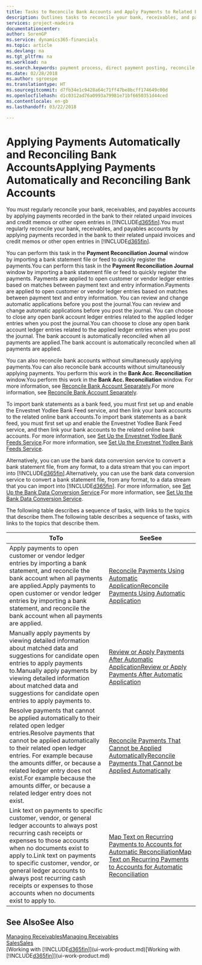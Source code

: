 ```yaml
---
title: Tasks to Reconcile Bank Accounts and Apply Payments to Related Entries | Microsoft Docs
description: Outlines tasks to reconcile your bank, receivables, and payables accounts, post cash receipts or expenses, and apply payments automatically.
services: project-madeira
documentationcenter: 
author: SorenGP
ms.service: dynamics365-financials
ms.topic: article
ms.devlang: na
ms.tgt_pltfrm: na
ms.workload: na
ms.search.keywords: payment process, direct payment posting, reconcile payment, expenses, cash receipts
ms.date: 02/28/2018
ms.author: sgroespe
ms.translationtype: HT
ms.sourcegitcommit: d7fb34e1c9428a64c71ff47be8bcff174649c00d
ms.openlocfilehash: d1c0312ad76a0993a79981e71bf6650351d44ced
ms.contentlocale: en-gb
ms.lasthandoff: 03/22/2018

---
```

# <a name="applying-payments-automatically-and-reconciling-bank-accounts"></a><span data-ttu-id="2d04a-103">Applying Payments Automatically and Reconciling Bank Accounts</span><span class="sxs-lookup"><span data-stu-id="2d04a-103">Applying Payments Automatically and Reconciling Bank Accounts</span></span>
<span data-ttu-id="2d04a-104">You must regularly reconcile your bank, receivables, and payables accounts by applying payments recorded in the bank to their related unpaid invoices and credit memos or other open entries in [!INCLUDE[d365fin](includes/d365fin_long_md.md)].</span><span class="sxs-lookup"><span data-stu-id="2d04a-104">You must regularly reconcile your bank, receivables, and payables accounts by applying payments recorded in the bank to their related unpaid invoices and credit memos or other open entries in [!INCLUDE[d365fin](includes/d365fin_long_md.md)].</span></span>  

<span data-ttu-id="2d04a-105">You can perform this task in the **Payment Reconciliation Journal** window by importing a bank statement file or feed to quickly register the payments.</span><span class="sxs-lookup"><span data-stu-id="2d04a-105">You can perform this task in the **Payment Reconciliation Journal** window by importing a bank statement file or feed to quickly register the payments.</span></span> <span data-ttu-id="2d04a-106">Payments are applied to open customer or vendor ledger entries based on matches between payment text and entry information.</span><span class="sxs-lookup"><span data-stu-id="2d04a-106">Payments are applied to open customer or vendor ledger entries based on matches between payment text and entry information.</span></span> <span data-ttu-id="2d04a-107">You can review and change automatic applications before you post the journal.</span><span class="sxs-lookup"><span data-stu-id="2d04a-107">You can review and change automatic applications before you post the journal.</span></span> <span data-ttu-id="2d04a-108">You can choose to close any open bank account ledger entries related to the applied ledger entries when you post the journal.</span><span class="sxs-lookup"><span data-stu-id="2d04a-108">You can choose to close any open bank account ledger entries related to the applied ledger entries when you post the journal.</span></span> <span data-ttu-id="2d04a-109">The bank account is automatically reconciled when all payments are applied.</span><span class="sxs-lookup"><span data-stu-id="2d04a-109">The bank account is automatically reconciled when all payments are applied.</span></span>

<span data-ttu-id="2d04a-110">You can also reconcile bank accounts without simultaneously applying payments.</span><span class="sxs-lookup"><span data-stu-id="2d04a-110">You can also reconcile bank accounts without simultaneously applying payments.</span></span> <span data-ttu-id="2d04a-111">You perform this work in the **Bank Acc. Reconciliation** window.</span><span class="sxs-lookup"><span data-stu-id="2d04a-111">You perform this work in the **Bank Acc. Reconciliation** window.</span></span> <span data-ttu-id="2d04a-112">For more information, see [Reconcile Bank Account Separately](bank-how-reconcile-bank-accounts-separately.md).</span><span class="sxs-lookup"><span data-stu-id="2d04a-112">For more information, see [Reconcile Bank Account Separately](bank-how-reconcile-bank-accounts-separately.md).</span></span>   

<span data-ttu-id="2d04a-113">To import bank statements as a bank feed, you must first set up and enable the Envestnet Yodlee Bank Feed service, and then link your bank accounts to the related online bank accounts.</span><span class="sxs-lookup"><span data-stu-id="2d04a-113">To import bank statements as a bank feed, you must first set up and enable the Envestnet Yodlee Bank Feed service, and then link your bank accounts to the related online bank accounts.</span></span> <span data-ttu-id="2d04a-114">For more information, see [Set Up the Envestnet Yodlee Bank Feeds Service](bank-how-setup-bank-statement-service.md).</span><span class="sxs-lookup"><span data-stu-id="2d04a-114">For more information, see [Set Up the Envestnet Yodlee Bank Feeds Service](bank-how-setup-bank-statement-service.md).</span></span>  

<span data-ttu-id="2d04a-115">Alternatively, you can use the bank data conversion service to convert a bank statement file, from any format, to a data stream that you can import into [!INCLUDE[d365fin](includes/d365fin_long_md.md)].</span><span class="sxs-lookup"><span data-stu-id="2d04a-115">Alternatively, you can use the bank data conversion service to convert a bank statement file, from any format, to a data stream that you can import into [!INCLUDE[d365fin](includes/d365fin_long_md.md)].</span></span> <span data-ttu-id="2d04a-116">For more information, see [Set Up the Bank Data Conversion Service](bank-how-setup-bank-data-conversion-service.md).</span><span class="sxs-lookup"><span data-stu-id="2d04a-116">For more information, see [Set Up the Bank Data Conversion Service](bank-how-setup-bank-data-conversion-service.md).</span></span>  

<span data-ttu-id="2d04a-117">The following table describes a sequence of tasks, with links to the topics that describe them.</span><span class="sxs-lookup"><span data-stu-id="2d04a-117">The following table describes a sequence of tasks, with links to the topics that describe them.</span></span>  

| <span data-ttu-id="2d04a-118">To</span><span class="sxs-lookup"><span data-stu-id="2d04a-118">To</span></span> | <span data-ttu-id="2d04a-119">See</span><span class="sxs-lookup"><span data-stu-id="2d04a-119">See</span></span> |
| --- | --- |
| <span data-ttu-id="2d04a-120">Apply payments to open customer or vendor ledger entries by importing a bank statement, and reconcile the bank account when all payments are applied.</span><span class="sxs-lookup"><span data-stu-id="2d04a-120">Apply payments to open customer or vendor ledger entries by importing a bank statement, and reconcile the bank account when all payments are applied.</span></span> |[<span data-ttu-id="2d04a-121">Reconcile Payments Using Automatic Application</span><span class="sxs-lookup"><span data-stu-id="2d04a-121">Reconcile Payments Using Automatic Application</span></span>](receivables-how-reconcile-payments-auto-application.md) |
| <span data-ttu-id="2d04a-122">Manually apply payments by viewing detailed information about matched data and suggestions for candidate open entries to apply payments to.</span><span class="sxs-lookup"><span data-stu-id="2d04a-122">Manually apply payments by viewing detailed information about matched data and suggestions for candidate open entries to apply payments to.</span></span> |[<span data-ttu-id="2d04a-123">Review or Apply Payments After Automatic Application</span><span class="sxs-lookup"><span data-stu-id="2d04a-123">Review or Apply Payments After Automatic Application</span></span>](receivables-how-review-apply-payments-auto-application.md) |
| <span data-ttu-id="2d04a-124">Resolve payments that cannot be applied automatically to their related open ledger entries.</span><span class="sxs-lookup"><span data-stu-id="2d04a-124">Resolve payments that cannot be applied automatically to their related open ledger entries.</span></span> <span data-ttu-id="2d04a-125">For example because the amounts differ, or because a related ledger entry does not exist.</span><span class="sxs-lookup"><span data-stu-id="2d04a-125">For example because the amounts differ, or because a related ledger entry does not exist.</span></span> |[<span data-ttu-id="2d04a-126">Reconcile Payments That Cannot be Applied Automatically</span><span class="sxs-lookup"><span data-stu-id="2d04a-126">Reconcile Payments That Cannot be Applied Automatically</span></span>](receivables-how-reconcile-payments-cannot-apply-auto.md) |
| <span data-ttu-id="2d04a-127">Link text on payments to specific customer, vendor, or general ledger accounts to always post recurring cash receipts or expenses to those accounts when no documents exist to apply to.</span><span class="sxs-lookup"><span data-stu-id="2d04a-127">Link text on payments to specific customer, vendor, or general ledger accounts to always post recurring cash receipts or expenses to those accounts when no documents exist to apply to.</span></span> |[<span data-ttu-id="2d04a-128">Map Text on Recurring Payments to Accounts for Automatic Reconciliation</span><span class="sxs-lookup"><span data-stu-id="2d04a-128">Map Text on Recurring Payments to Accounts for Automatic Reconciliation</span></span>](receivables-how-map-text-recurring-payments-accounts-auto-reconcilliation.md) |

## <a name="see-also"></a><span data-ttu-id="2d04a-129">See Also</span><span class="sxs-lookup"><span data-stu-id="2d04a-129">See Also</span></span>
[<span data-ttu-id="2d04a-130">Managing Receivables</span><span class="sxs-lookup"><span data-stu-id="2d04a-130">Managing Receivables</span></span>](receivables-manage-receivables.md)  
[<span data-ttu-id="2d04a-131">Sales</span><span class="sxs-lookup"><span data-stu-id="2d04a-131">Sales</span></span>](sales-manage-sales.md)  
<span data-ttu-id="2d04a-132">[Working with [!INCLUDE[d365fin](includes/d365fin_md.md)]](ui-work-product.md)</span><span class="sxs-lookup"><span data-stu-id="2d04a-132">[Working with [!INCLUDE[d365fin](includes/d365fin_md.md)]](ui-work-product.md)</span></span>

